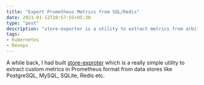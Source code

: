 ```yaml
---
title: "Export Prometheus Metrics from SQL/Redis"
date: 2021-01-12T10:57:55+05:30
type: "post"
description: "store-exporter is a utility to extract metrics from arbitary data stores in Prometheus format"
tags:
- Kubernetes
- Devops
---
```


A while back, I had built [store-exproter](https://github.com/mr-karan/store-exporter/) which is a really simple utility to extract custom metrics in Prometheus format from data stores like PostgreSQL, MySQL, SQLite, Redis etc.
